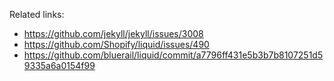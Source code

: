 Related links:

* https://github.com/jekyll/jekyll/issues/3008
* https://github.com/Shopify/liquid/issues/490
* https://github.com/bluerail/liquid/commit/a7796ff431e5b3b7b8107251d59335a6a0154f99